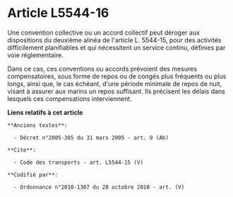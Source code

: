# Article L5544-16

Une convention collective ou un accord collectif peut déroger aux dispositions du deuxième alinéa de l'article L. 5544-15,
pour des activités difficilement planifiables et qui nécessitent un service continu, définies par voie réglementaire. 

Dans ce cas, ces conventions ou accords prévoient des mesures compensatoires, sous forme de repos ou de congés plus fréquents
ou plus longs, ainsi que, le cas échéant, d'une période minimale de repos de nuit, visant à assurer aux marins un repos
suffisant. Ils précisent les délais dans lesquels ces compensations interviennent.

**Liens relatifs à cet article**

	**Anciens textes**:

	  - Décret n°2005-305 du 31 mars 2005 - art. 9 (Ab)

	**Cite**:

	  - Code des transports - art. L5544-15 (V)

	**Codifié par**:

	  - Ordonnance n°2010-1307 du 28 octobre 2010 - art. (V)
